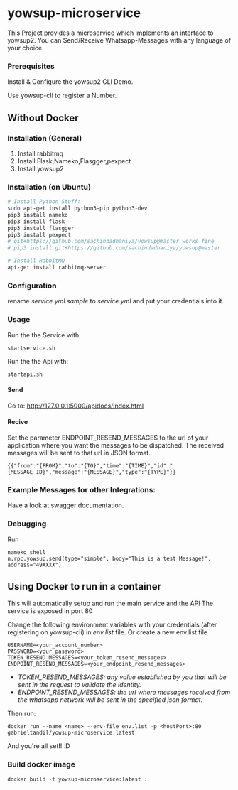 # yowsup-microservice
This Project provides a microservice which implements an interface to yowsup2. You can Send/Receive Whatsapp-Messages with any language of your choice.

### Prerequisites

Install & Configure the yowsup2 CLI Demo.

Use yowsup-cli to register a Number.

## Without Docker

### Installation (General)

1. Install rabbitmq
2. Install Flask,Nameko,Flasgger,pexpect
3. Install yowsup2

### Installation (on Ubuntu)

```bash
# Install Python Stuff:
sudo apt-get install python3-pip python3-dev
pip3 install nameko
pip3 install flask
pip3 install flasgger
pip3 install pexpect
# git+https://github.com/sachindadhaniya/yowsup@master works fine
# pip3 install git+https://github.com/sachindadhaniya/yowsup@master

# Install RabbitMQ
apt-get install rabbitmq-server

```


### Configuration

rename *service.yml.sample* to *service.yml* and put your credentials into it.


### Usage

Run the the Service with:
```
startservice.sh
```

Run the the Api with:
```
startapi.sh
```
#### Send
Go to:
http://127.0.0.1:5000/apidocs/index.html

#### Recive
Set the parameter ENDPOINT_RESEND_MESSAGES to the url of your application where you want the messages to be dispatched.
The received messages will be sent to that url in JSON format.
```
{{"from":"{FROM}","to":"{TO}","time":"{TIME}","id":"{MESSAGE_ID}","message":"{MESSAGE}","type":"{TYPE}"}}
```

### Example Messages for other Integrations:

Have a look at swagger documentation.

### Debugging

Run
```
nameko shell
n.rpc.yowsup.send(type="simple", body="This is a test Message!", address="49XXXX")
```

## Using Docker to run in a container

This will automatically setup and run the main service and the API
The service is exposed in port 80

Change the following environment variables with your credentials (after registering on yowsup-cli) in *env.list* file.
Or create a new env.list file

```
USERNAME=<your_account_number>
PASSWORD=<your_password>
TOKEN_RESEND_MESSAGES=<your_token_resend_messages>
ENDPOINT_RESEND_MESSAGES=<your_endpoint_resend_messages>
```
- *TOKEN_RESEND_MESSAGES: any value established by you that will be sent in the request to validate the identity.*
- *ENDPOINT_RESEND_MESSAGES: the url where messages received from the whatsapp network will be sent in the specified json format.*

Then run:

```
docker run --name <name> --env-file env.list -p <hostPort>:80 gabrieltandil/yowsup-microservice:latest
```

And you're all set!! :D

### Build docker image

```
docker build -t yowsup-microservice:latest .
```
